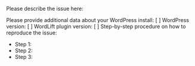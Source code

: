 Please describe the issue here:


Please provide additional data about your WordPress install:
[ ] WordPress version: 
[ ] WordLift plugin version:
[ ] Step-by-step procedure on how to reproduce the issue:
 - Step 1:
 - Step 2:
 - Step 3: 
